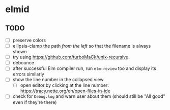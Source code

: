 # elmid

## TODO

- [ ] preserve colors
- [ ] ellipsis-clamp the path *from the left* so that the filename is always shown
- [ ] try using https://github.com/turboMaCk/unix-recursive
- [ ] debounce
- [ ] after successful Elm compiler run, run `elm-review` too and display its errors similarly
- [ ] show the line number in the collapsed view
  - [ ] open editor by clicking at the line number: https://tracy.nette.org/en/open-files-in-ide
- [ ] check for `Debug.log` and warn user about them (should still be "All good" even if they're there)
